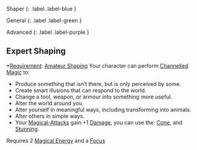 
Shaper
{: .label .label-blue }

General
{: .label .label-green }

Advanced
{: .label .label-purple }
## Expert Shaping

\*[Requirement](Core/Terminology#Requirement): [Amateur Shaping](#Amateur%20Shaping)
Your character can perform [Channelled Magic](Magic#Channelled%20Magic) to:

- Produce something that isn’t there, but is only perceived by some.
- Create smart illusions that can respond to the world.
- Change a tool, weapon, or armour into something more useful.
- Alter the world around you.
- Alter yourself in meaningful ways, including transforming into animals.
- Alter others in simple ways.
- Your [Magical-Attacks](Game/Core/Magical-Attacks) gain +1 [Damage](Game/Core/Weapons#Damage), you can use the: [Cone](Game/Core/Magical-Attacks#Cone), and [Stunning](Game/Core/Magical-Attacks#Stunning).

Requires 2 [Magical Energy](Magic#Magical%20Energy) and a [Focus](Game/Example-Gear.md#Focus)